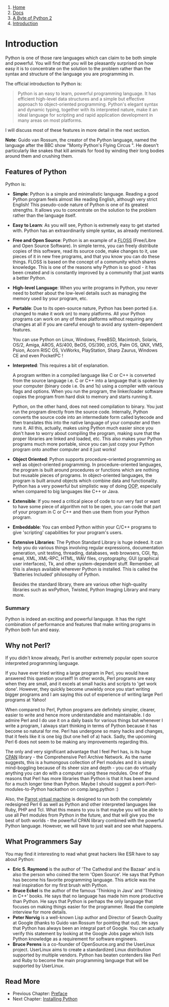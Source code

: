 <!-- -
Title: A Byte of Python 2 - Introduction
Author: Swaroop C H
Editor: Marios Zindilis
First Published: 2003
Last Updated: 2014-01-07
- -->

<ol class="breadcrumb">
<li><a href="/">Home</a></li>
<li><a href="/docs/">Docs</a></li>
<li><a href="/docs/a-byte-of-python-2/">A Byte of Python 2</a></li>
<li><a href="/docs/a-byte-of-python-2/introduction.html">Introduction</a></li>
</ol>

Introduction
============

Python is one of those rare languages which can claim to be both simple 
and powerful. You will find that you will be pleasantly surprised on 
how easy it is to concentrate on the solution to the problem rather than 
the syntax and structure of the language you are programming in.

The official introduction to Python is:

> Python is an easy to learn, powerful programming language. It has 
> efficient high-level data structures and a simple but effective 
> approach to object-oriented programming. Python's elegant syntax and 
> dynamic typing, together with its interpreted nature, make it an ideal 
> language for scripting and rapid application development in many areas 
> on most platforms. 

I will discuss most of these features in more detail in the next section.

**Note**: Guido van Rossum, the creator of the Python language, named 
the language after the BBC show "Monty Python's Flying Circus ". He 
doesn't particularly like snakes that kill animals for food by winding 
their long bodies around them and crushing them. 

Features of Python
------------------

Python is:

*   **Simple**: Python is a simple and minimalistic language. Reading a 
    good Python program feels almost like reading English, although 
    very strict English! This pseudo-code nature of Python is one of 
    its greatest strengths. It allows you to concentrate on the 
    solution to the problem rather than the language itself. 
*   **Easy to Learn**: As you will see, Python is extremely easy to get 
    started with. Python has an extraordinarily simple syntax, as 
    already mentioned. 
*   **Free and Open Source**: Python is an example of a 
    <abbr title='Free/Libre Open Source Software'>FLOSS</abbr> 
    (Free/Libre and Open Source Software). In simple terms, you can 
    freely distribute copies of this software, read its source code, 
    make changes to it, use pieces of it in new free programs, and that 
    you know you can do these things. FLOSS is based on the concept of a 
    community which shares knowledge. This is one of the reasons why 
    Python is so good - it has been created and is constantly improved 
    by a community that just wants a better Python. 
*   **High-level Language**: When you write programs in Python, you 
    never need to bother about the low-level details such as managing 
    the memory used by your program, etc.
*   **Portable**: Due to its open-source nature, Python has been ported 
    (i.e. changed to make it work on) to many platforms. All your Python 
    programs can work on any of these platforms without requiring any 
    changes at all if you are careful enough to avoid any 
    system-dependent features.

    You can use Python on Linux, Windows, FreeBSD, Macintosh, Solaris, 
    OS/2, Amiga, AROS, AS/400, BeOS, OS/390, z/OS, Palm OS, QNX, VMS, 
    Psion, Acorn RISC OS, VxWorks, PlayStation, Sharp Zaurus, Windows 
    CE and even PocketPC ! 
*   **Interpreted**: This requires a bit of explanation.

    A program written in a compiled language like C or C++ is converted 
    from the source language i.e. C or C++ into a language that is 
    spoken by your computer (binary code i.e. 0s and 1s) using a 
    compiler with various flags and options. When you run the program, 
    the linker/loader software copies the program from hard disk to 
    memory and starts running it.

    Python, on the other hand, does not need compilation to binary. You 
    just run the program directly from the source code. Internally, 
    Python converts the source code into an intermediate form called 
    bytecode and then translates this into the native language of your 
    computer and then runs it. All this, actually, makes using Python 
    much easier since you don't have to worry about compiling the 
    program, making sure that the proper libraries are linked and 
    loaded, etc. This also makes your Python programs much more 
    portable, since you can just copy your Python program onto another 
    computer and it just works! 
*   **Object Oriented**: Python supports procedure-oriented programming 
    as well as object-oriented programming. In procedure-oriented 
    languages, the program is built around procedures or functions which 
    are nothing but reusable pieces of programs. In object-oriented 
    languages, the program is built around objects which combine data 
    and functionality. Python has a very powerful but simplistic way of 
    doing <abbr title='Object Oriented Programming'>OOP</abbr>, 
    especially when compared to big languages like C++ or Java. 
*   **Extensible**: If you need a critical piece of code to run very 
    fast or want to have some piece of algorithm not to be open, you 
    can code that part of your program in C or C++ and then use them 
    from your Python program. 
*   **Embeddable**: You can embed Python within your C/C++ programs to 
    give 'scripting' capabilities for your program's users. 
*   **Extensive Libraries**: The Python Standard Library is huge indeed. 
    It can help you do various things involving regular expressions, 
    documentation generation, unit testing, threading, databases, web 
    browsers, CGI, ftp, email, XML, XML-RPC, HTML, WAV files, 
    cryptography, GUI (graphical user interfaces), Tk, and other 
    system-dependent stuff. Remember, all this is always available 
    wherever Python is installed. This is called the 'Batteries 
    Included' philosophy of Python.

    Besides the standard library, there are various other high-quality 
    libraries such as wxPython, Twisted, Python Imaging Library and 
    many more. 

### Summary ###

Python is indeed an exciting and powerful language. It has the right 
combination of performance and features that make writing programs in 
Python both fun and easy. 

Why not Perl?
-------------

If you didn't know already, Perl is another extremely popular open 
source interpreted programming language.

If you have ever tried writing a large program in Perl, you would have 
answered this question yourself! In other words, Perl programs are easy 
when they are small, and it excels at small hacks and scripts to 'get 
work done'. However, they quickly become unwieldy once you start writing 
bigger programs and I am saying this out of experience of writing large 
Perl programs at Yahoo!

When compared to Perl, Python programs are definitely simpler, clearer, 
easier to write and hence more understandable and maintainable. I do 
admire Perl and I do use it on a daily basis for various things but 
whenever I write a program, I always start thinking in terms of Python 
because it has become so natural for me. Perl has undergone so many 
hacks and changes, that it feels like it is one big (but one hell of a) 
hack. Sadly, the upcoming Perl 6 does not seem to be making any 
improvements regarding this.

The only and very significant advantage that I feel Perl has, is its 
huge <a href='http://www.cpan.org/'><abbr title='Comprehensive Perl 
Archive Network'>CPAN</abbr></a> library - the Comprehensive Perl 
Archive Network. As the name suggests, this is a humongous collection 
of Perl modules and it is simply mind-boggling because of its sheer 
size and depth - you can do virtually anything you can do with a 
computer using these modules. One of the reasons that Perl has more 
libraries than Python is that it has been around for a much longer 
time than Python. Maybe I should suggest a port-Perl-modules-to-Python 
hackathon on comp.lang.python :)

Also, the [Parrot virtual machine](http://www.parrot.org/) is designed 
to run both the completely redesigned Perl 6 as well as Python and other 
interpreted languages like Ruby, PHP and Tcl. What this means to you is 
that maybe you will be able to use all Perl modules from Python in the 
future, and that will give you the best of both worlds - the powerful 
CPAN library combined with the powerful Python language. However, we 
will have to just wait and see what happens. 

What Programmers Say
--------------------

You may find it interesting to read what great hackers like ESR have to 
say about Python:

*   **Eric S. Raymond** is the author of 'The Cathedral and the Bazaar' 
    and is also the person who coined the term 'Open Source'. He says 
    that Python has become his favorite programming language. This 
    article was the real inspiration for my first brush with Python.
*   **Bruce Eckel** is the author of the famous 'Thinking in Java' and 
    'Thinking in C++' books. He says that no language has made him more 
    productive than Python. He says that Python is perhaps the only 
    language that focuses on making things easier for the programmer. 
    Read the complete interview for more details.
*   **Peter Norvig** is a well-known Lisp author and Director of Search Quality at Google (thanks to Guido van Rossum for pointing that out). He says that Python has always been an integral part of Google. You can actually verify this statement by looking at the Google Jobs page which lists Python knowledge as a requirement for software engineers.
*   **Bruce Perens** is a co-founder of OpenSource.org and the UserLinux project. UserLinux aims to create a standardized Linux distribution supported by multiple vendors. Python has beaten contenders like Perl and Ruby to become the main programming language that will be supported by UserLinux. 

Read More
---------

*   Previous Chapter: [Preface](/docs/a-byte-of-python-2/preface.html)
*   Next Chapter: [Installing Python](/docs/a-byte-of-python-2/installing-python.html)
